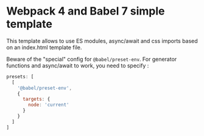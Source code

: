 # Webpack 4 and Babel 7 simple template

This template allows to use ES modules, async/await and css imports based on an index.html template file.

Beware of the "special" config for `@babel/preset-env`. For generator functions and async/await to work, you need to specify :

```js
presets: [
  [
    '@babel/preset-env',
    {
      targets: {
        node: 'current'
      }
    }
  ]
]
```
